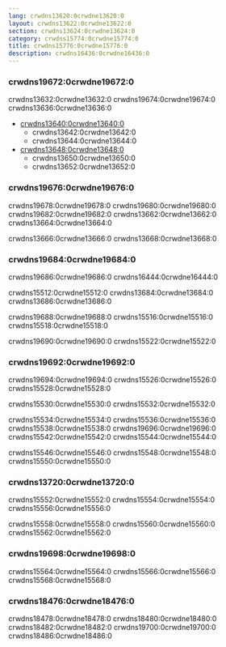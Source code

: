 ```yaml
---
lang: crwdns13620:0crwdne13620:0
layout: crwdns13622:0crwdne13622:0
section: crwdns13624:0crwdne13624:0
category: crwdns15774:0crwdne15774:0
title: crwdns15776:0crwdne15776:0
description: crwdns16436:0crwdne16436:0
---
```


### crwdns19672:0crwdne19672:0
crwdns13632:0crwdne13632:0 crwdns19674:0crwdne19674:0 crwdns13636:0crwdne13636:0

- [crwdns13640:0crwdne13640:0](crwdns13638:0crwdne13638:0)
   - crwdns13642:0crwdne13642:0
   - crwdns13644:0crwdne13644:0
- [crwdns13648:0crwdne13648:0](crwdns13646:0crwdne13646:0)
   - crwdns13650:0crwdne13650:0
   - crwdns13652:0crwdne13652:0

### crwdns19676:0crwdne19676:0
crwdns19678:0crwdne19678:0 crwdns19680:0crwdne19680:0 crwdns19682:0crwdne19682:0 crwdns13662:0crwdne13662:0 crwdns13664:0crwdne13664:0

crwdns13666:0crwdne13666:0 crwdns13668:0crwdne13668:0

### crwdns19684:0crwdne19684:0
crwdns19686:0crwdne19686:0 crwdns16444:0crwdne16444:0

crwdns15512:0crwdne15512:0 crwdns13684:0crwdne13684:0 crwdns13686:0crwdne13686:0

crwdns19688:0crwdne19688:0 crwdns15516:0crwdne15516:0 crwdns15518:0crwdne15518:0

crwdns19690:0crwdne19690:0 crwdns15522:0crwdne15522:0

### crwdns19692:0crwdne19692:0
crwdns19694:0crwdne19694:0 crwdns15526:0crwdne15526:0 crwdns15528:0crwdne15528:0

crwdns15530:0crwdne15530:0 crwdns15532:0crwdne15532:0

crwdns15534:0crwdne15534:0 crwdns15536:0crwdne15536:0 crwdns15538:0crwdne15538:0 crwdns19696:0crwdne19696:0 crwdns15542:0crwdne15542:0 crwdns15544:0crwdne15544:0

crwdns15546:0crwdne15546:0 crwdns15548:0crwdne15548:0 crwdns15550:0crwdne15550:0

### crwdns13720:0crwdne13720:0
crwdns15552:0crwdne15552:0 crwdns15554:0crwdne15554:0 crwdns15556:0crwdne15556:0

crwdns15558:0crwdne15558:0 crwdns15560:0crwdne15560:0 crwdns15562:0crwdne15562:0

### crwdns19698:0crwdne19698:0
crwdns15564:0crwdne15564:0 crwdns15566:0crwdne15566:0 crwdns15568:0crwdne15568:0

### crwdns18476:0crwdne18476:0
crwdns18478:0crwdne18478:0 crwdns18480:0crwdne18480:0 crwdns18482:0crwdne18482:0 crwdns19700:0crwdne19700:0 crwdns18486:0crwdne18486:0
